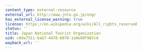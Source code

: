 ```yaml
---
content_type: external-resource
external_url: http://www.jnto.go.jp/eng/
has_external_license_warning: true
license: https://en.wikipedia.org/wiki/All_rights_reserved
status: ''
title: Japan National Tourist Organization
uid: c8da7311-bab7-4478-b078-1a9e60f987cd
wayback_url: ''
---
```

